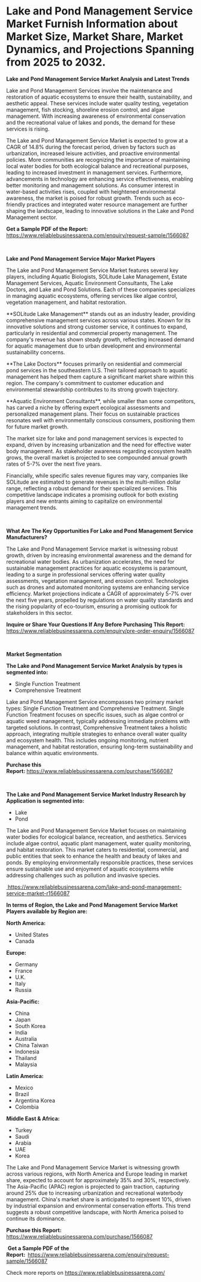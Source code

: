<p><h1>Lake and Pond Management Service Market Furnish Information about Market Size, Market Share, Market Dynamics, and Projections Spanning from 2025 to 2032.</h1></p><p><strong>Lake and Pond Management Service Market Analysis and Latest Trends</strong></p>
<p><p>Lake and Pond Management Services involve the maintenance and restoration of aquatic ecosystems to ensure their health, sustainability, and aesthetic appeal. These services include water quality testing, vegetation management, fish stocking, shoreline erosion control, and algae management. With increasing awareness of environmental conservation and the recreational value of lakes and ponds, the demand for these services is rising.</p><p>The Lake and Pond Management Service Market is expected to grow at a CAGR of 14.8% during the forecast period, driven by factors such as urbanization, increased leisure activities, and proactive environmental policies. More communities are recognizing the importance of maintaining local water bodies for both ecological balance and recreational purposes, leading to increased investment in management services. Furthermore, advancements in technology are enhancing service effectiveness, enabling better monitoring and management solutions. As consumer interest in water-based activities rises, coupled with heightened environmental awareness, the market is poised for robust growth. Trends such as eco-friendly practices and integrated water resource management are further shaping the landscape, leading to innovative solutions in the Lake and Pond Management sector.</p></p>
<p><strong>Get a Sample PDF of the Report:&nbsp;</strong> <a href="https://www.reliablebusinessarena.com/enquiry/request-sample/1566087?utm_campaign=3531&utm_medium=2&utm_source=Github&utm_content=ia&utm_term=22032025&utm_id=lake-and-pond-management-service">https://www.reliablebusinessarena.com/enquiry/request-sample/1566087</a></p>
<p>&nbsp;</p>
<p><strong>Lake and Pond Management Service Major Market Players</strong></p>
<p><p>The Lake and Pond Management Service Market features several key players, including Aquatic Biologists, SOLitude Lake Management, Estate Management Services, Aquatic Environment Consultants, The Lake Doctors, and Lake and Pond Solutions. Each of these companies specializes in managing aquatic ecosystems, offering services like algae control, vegetation management, and habitat restoration.</p><p>**SOLitude Lake Management** stands out as an industry leader, providing comprehensive management services across various states. Known for its innovative solutions and strong customer service, it continues to expand, particularly in residential and commercial property management. The company's revenue has shown steady growth, reflecting increased demand for aquatic management due to urban development and environmental sustainability concerns.</p><p>**The Lake Doctors** focuses primarily on residential and commercial pond services in the southeastern U.S. Their tailored approach to aquatic management has helped them capture a significant market share within this region. The company's commitment to customer education and environmental stewardship contributes to its strong growth trajectory.</p><p>**Aquatic Environment Consultants**, while smaller than some competitors, has carved a niche by offering expert ecological assessments and personalized management plans. Their focus on sustainable practices resonates well with environmentally conscious consumers, positioning them for future market growth.</p><p>The market size for lake and pond management services is expected to expand, driven by increasing urbanization and the need for effective water body management. As stakeholder awareness regarding ecosystem health grows, the overall market is projected to see compounded annual growth rates of 5-7% over the next five years.</p><p>Financially, while specific sales revenue figures may vary, companies like SOLitude are estimated to generate revenues in the multi-million dollar range, reflecting a robust demand for their specialized services. This competitive landscape indicates a promising outlook for both existing players and new entrants aiming to capitalize on environmental management trends.</p></p>
<p>&nbsp;</p>
<p><strong>What Are The Key Opportunities For Lake and Pond Management Service Manufacturers?</strong></p>
<p><p>The Lake and Pond Management Service market is witnessing robust growth, driven by increasing environmental awareness and the demand for recreational water bodies. As urbanization accelerates, the need for sustainable management practices for aquatic ecosystems is paramount, leading to a surge in professional services offering water quality assessments, vegetation management, and erosion control. Technologies such as drones and automated monitoring systems are enhancing service efficiency. Market projections indicate a CAGR of approximately 5-7% over the next five years, propelled by regulations on water quality standards and the rising popularity of eco-tourism, ensuring a promising outlook for stakeholders in this sector.</p></p>
<p><strong>Inquire or Share Your Questions If Any Before Purchasing This Report:</strong> <a href="https://www.reliablebusinessarena.com/enquiry/pre-order-enquiry/1566087?utm_campaign=3531&utm_medium=2&utm_source=Github&utm_content=ia&utm_term=22032025&utm_id=lake-and-pond-management-service">https://www.reliablebusinessarena.com/enquiry/pre-order-enquiry/1566087</a></p>
<p>&nbsp;</p>
<p><strong>Market Segmentation</strong></p>
<p><strong>The Lake and Pond Management Service Market Analysis by types is segmented into:</strong></p>
<p><ul><li>Single Function Treatment</li><li>Comprehensive Treatment</li></ul></p>
<p><p>Lake and Pond Management Service encompasses two primary market types: Single Function Treatment and Comprehensive Treatment. Single Function Treatment focuses on specific issues, such as algae control or aquatic weed management, typically addressing immediate problems with targeted solutions. In contrast, Comprehensive Treatment takes a holistic approach, integrating multiple strategies to enhance overall water quality and ecosystem health. This includes ongoing monitoring, nutrient management, and habitat restoration, ensuring long-term sustainability and balance within aquatic environments.</p></p>
<p><strong>Purchase this Report:&nbsp;</strong><a href="https://www.reliablebusinessarena.com/purchase/1566087?utm_campaign=3531&utm_medium=2&utm_source=Github&utm_content=ia&utm_term=22032025&utm_id=lake-and-pond-management-service">https://www.reliablebusinessarena.com/purchase/1566087</a></p>
<p>&nbsp;</p>
<p><strong>The Lake and Pond Management Service Market Industry Research by Application is segmented into:</strong></p>
<p><ul><li>Lake</li><li>Pond</li></ul></p>
<p><p>The Lake and Pond Management Service Market focuses on maintaining water bodies for ecological balance, recreation, and aesthetics. Services include algae control, aquatic plant management, water quality monitoring, and habitat restoration. This market caters to residential, commercial, and public entities that seek to enhance the health and beauty of lakes and ponds. By employing environmentally responsible practices, these services ensure sustainable use and enjoyment of aquatic ecosystems while addressing challenges such as pollution and invasive species.</p></p>
<p><a href="https://www.reliablebusinessarena.com/lake-and-pond-management-service-market-r1566087?utm_campaign=3531&utm_medium=2&utm_source=Github&utm_content=ia&utm_term=22032025&utm_id=lake-and-pond-management-service">&nbsp;https://www.reliablebusinessarena.com/lake-and-pond-management-service-market-r1566087</a></p>
<p><strong>In terms of Region, the Lake and Pond Management Service Market Players available by Region are:</strong></p>
<p>
    <p> <strong> North America: </strong>
        <ul>
            <li>United States</li>
            <li>Canada</li>
        </ul>
        </p> 
    <p> <strong> Europe: </strong>
        <ul>
            <li>Germany</li>
            <li>France</li>
            <li>U.K.</li>
            <li>Italy</li>
            <li>Russia</li>
        </ul>
        </p> 
    <p> <strong> Asia-Pacific: </strong>
        <ul>
            <li>China</li>
            <li>Japan</li>
            <li>South Korea</li>
            <li>India</li>
            <li>Australia</li>
            <li>China Taiwan</li>
            <li>Indonesia</li>
            <li>Thailand</li>
            <li>Malaysia</li>
        </ul>
        </p> 
    <p> <strong> Latin America: </strong>
        <ul>
            <li>Mexico</li>
            <li>Brazil</li>
            <li>Argentina Korea</li>
            <li>Colombia</li>
        </ul>
        </p> 
    <p> <strong> Middle East & Africa: </strong>
        <ul>
            <li>Turkey</li>
            <li>Saudi</li>
            <li>Arabia</li>
            <li>UAE</li>
            <li>Korea</li>
        </ul>
    </p>
    </p>
<p><p>The Lake and Pond Management Service Market is witnessing growth across various regions, with North America and Europe leading in market share, expected to account for approximately 35% and 30%, respectively. The Asia-Pacific (APAC) region is projected to gain traction, capturing around 25% due to increasing urbanization and recreational waterbody management. China's market share is anticipated to represent 10%, driven by industrial expansion and environmental conservation efforts. This trend suggests a robust competitive landscape, with North America poised to continue its dominance.</p></p>
<p><strong>Purchase this Report: </strong><a href="https://www.reliablebusinessarena.com/purchase/1566087?utm_campaign=3531&utm_medium=2&utm_source=Github&utm_content=ia&utm_term=22032025&utm_id=lake-and-pond-management-service">https://www.reliablebusinessarena.com/purchase/1566087</a></p>
<p>&nbsp;<strong>Get a Sample PDF of the Report:&nbsp;&nbsp;</strong><a href="https://www.reliablebusinessarena.com/enquiry/request-sample/1566087?utm_campaign=3531&utm_medium=2&utm_source=Github&utm_content=ia&utm_term=22032025&utm_id=lake-and-pond-management-service">https://www.reliablebusinessarena.com/enquiry/request-sample/1566087</a></p>
<p><strong></strong></p>
<p>Check more reports on <a href="https://www.reliablebusinessarena.com/?utm_campaign=3531&utm_medium=2&utm_source=Github&utm_content=ia&utm_term=22032025&utm_id=lake-and-pond-management-service">https://www.reliablebusinessarena.com/</a></p>